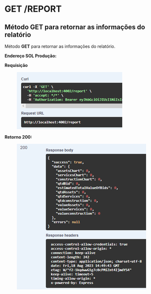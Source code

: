 # GET /REPORT

## Método GET para retornar as informações do relatório

Método **GET** para retornar as informações do relatório.

**Endereço SOL Produção:**&#x20;

**Requisição**

<figure><img src="../../.gitbook/assets/Screenshot_2 (7).png" alt=""><figcaption></figcaption></figure>

**Retorno 200:**

<figure><img src="../../.gitbook/assets/Screenshot_1 (9).png" alt=""><figcaption></figcaption></figure>

